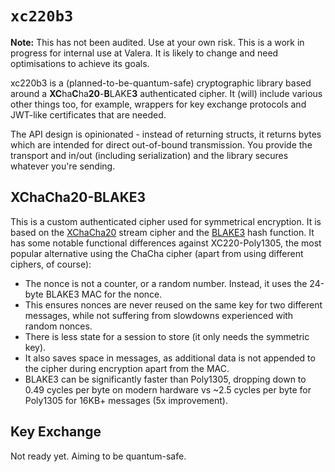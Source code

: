 # `xc220b3`

**Note:** This has not been audited. Use at your own risk. This is a work in progress for internal use at Valera. It is likely to change and need optimisations to achieve its goals.

xc220b3 is a (planned-to-be-quantum-safe) cryptographic library based around a **XC**ha**C**ha**20**-**B**LAKE**3** authenticated cipher. It (will) include various other things too, for example, wrappers for key exchange protocols and JWT-like certificates that are needed.

The API design is opinionated - instead of returning structs, it returns bytes which are intended for direct out-of-bound transmission. You provide the transport and in/out (including serialization) and the library secures whatever you're sending.

## XChaCha20-BLAKE3

This is a custom authenticated cipher used for symmetrical encryption. It is based on the [XChaCha20](https://tools.ietf.org/html/draft-arciszewski-xchacha-03) stream cipher and the [BLAKE3](https://github.com/BLAKE3-team/BLAKE3) hash function. It has some notable functional differences against XC220-Poly1305, the most popular alternative using the ChaCha cipher (apart from using different ciphers, of course):

- The nonce is not a counter, or a random number. Instead, it uses the 24-byte BLAKE3 MAC for the nonce.
- This ensures nonces are never reused on the same key for two different messages, while not suffering from slowdowns experienced with random nonces.
- There is less state for a session to store (it only needs the symmetric key).
- It also saves space in messages, as additional data is not appended to the cipher during encryption apart from the MAC.
- BLAKE3 can be significantly faster than Poly1305, dropping down to 0.49 cycles per byte on modern hardware vs ~2.5 cycles per byte for Poly1305 for 16KB+ messages (5x improvement).

## Key Exchange

Not ready yet. Aiming to be quantum-safe.
